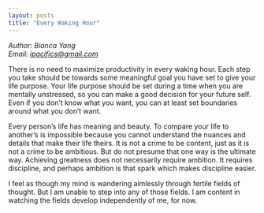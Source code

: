 ```yaml
---
layout: posts
title: "Every Waking Hour"
---
```

*Author: Bianca Yang*<br>
*Email: ipacifics@gmail.com*<br>

There is no need to maximize productivity in every waking hour. Each step you take should be towards some meaningful goal you have set to give your life purpose. Your life purpose should be set during a time when you are mentally unstressed, so you can make a good decision for your future self. Even if you don’t know what you want, you can at least set boundaries around what you don’t want.

Every person’s life has meaning and beauty. To compare your life to another’s is impossible because you cannot understand the nuances and details that make their life theirs. It is not a crime to be content, just as it is not a crime to be ambitious. But do not presume that one way is the ultimate way. Achieving greatness does not necessarily require ambition. It requires discipline, and perhaps ambition is that spark which makes discipline easier.

I feel as though my mind is wandering aimlessly through fertile fields of thought. But I am unable to step into any of those fields. I am content in watching the fields develop independently of me, for now.

